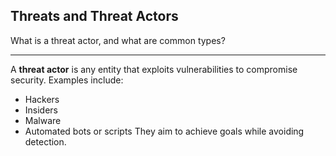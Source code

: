 ## Threats and Threat Actors

What is a threat actor, and what are common types?

---

A **threat actor** is any entity that exploits vulnerabilities to compromise security.
Examples include:

* Hackers
* Insiders
* Malware
* Automated bots or scripts
  They aim to achieve goals while avoiding detection.

